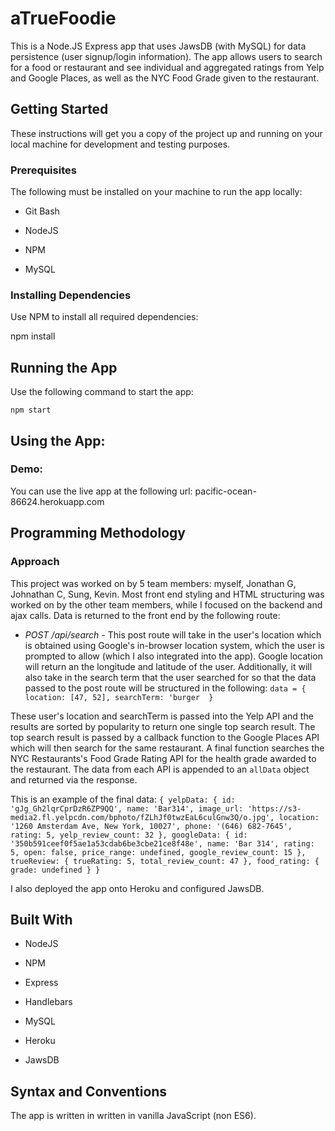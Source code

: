 # aTrueFoodie

This is a Node.JS Express app that uses JawsDB (with MySQL) for data persistence (user signup/login information). The app allows users to search for a food or restaurant and see individual and aggregated ratings from Yelp and Google Places, as well as the NYC Food Grade given to the restaurant.

  

## Getting Started

  

These instructions will get you a copy of the project up and running on your local machine for development and testing purposes.

  

### Prerequisites

The following must be installed on your machine to run the app locally:

- Git Bash

- NodeJS

- NPM

- MySQL

  
### Installing Dependencies

Use NPM to install all required dependencies:

  

npm install

  

## Running the App

  

Use the following command to start the app:

  

`npm start`

  

## Using the App:

### Demo:

You can use the live app at the following url: pacific-ocean-86624.herokuapp.com


## Programming Methodology

  

### Approach

This project was worked on by 5 team members: myself, Jonathan G, Johnathan C, Sung, Kevin. Most front end styling and HTML structuring was worked on by the other team members, while I focused on the backend and ajax calls. Data is returned to the front end by the following route: 

- *POST /api/search* - This post route will take in the user's location which is obtained using Google's in-browser location system, which the user is prompted to allow (which I also integrated into the app). Google location will return an the longitude and latitude of the user. Additionally, it will also take in the search term that the user searched for so that the data passed to the post route will be structured in the following: 
`data = {
    location: [47, 52],
    searchTerm: 'burger 
}`

These user's location and searchTerm is passed into the Yelp API and the results are sorted by popularity to return one single top search result. The top search result is passed by a callback function to the Google Places API which will then search for the same restaurant. A final function searches the NYC Restaurants's Food Grade Rating API for the health grade awarded to the restaurant. The data from each API is appended to an `allData` object and returned via the response.

This is an example of the final data:
`{
    yelpData: {
        id: 'gJg_Gh2lqrCprDzR6ZP9QQ',
        name: 'Bar314',
        image_url: 'https://s3-media2.fl.yelpcdn.com/bphoto/fZLhJf0twzEaL6culGnw3Q/o.jpg',
        location: '1260 Amsterdam Ave, New York, 10027',
        phone: '(646) 682-7645',
        rating: 5,
        yelp_review_count: 32
    },
    googleData: {
        id: '350b591ceef0f5ae1a53cdab6be3cbe21ce8f48e',
        name: 'Bar 314',
        rating: 5,
        open: false,
        price_range: undefined,
        google_review_count: 15
    },
    trueReview: {
        trueRating: 5,
        total_review_count: 47
    },
    food_rating: {
        grade: undefined
    }
}`

I also deployed the app onto Heroku and configured JawsDB.

## Built With

  
- NodeJS

- NPM

- Express

- Handlebars

- MySQL

- Heroku

- JawsDB


## Syntax and Conventions

The app is written in written in vanilla JavaScript (non ES6). 
